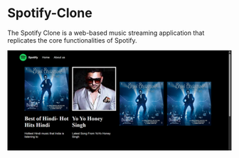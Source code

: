 # Spotify-Clone
The Spotify Clone is a web-based music streaming application that replicates the core functionalities of Spotify. 

![image alt](https://github.com/AbhayMParmar/Spotify-Clone/blob/4e41969bf7f8100cc8449e975d1d93cb3ae0aa22/img1.png)
